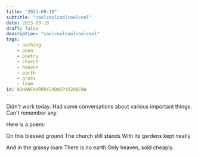 ```yaml
---
title: "2023-09-18"
subtitle: "coolcoolcoolcoolcool"
date: 2023-09-18
draft: false
description: "coolcoolcoolcoolcool"
tags:
    - nothing
    - poem
    - poetry
    - church
    - heaven
    - earth
    - grass
    - loam
id: 01HANCAYRRRY24DQCPYX2H8CNW
---
```


Didn't work today. Had some conversations about various important things. Can't remember any.

Here is a poem:

On this blessed ground
The church still stands 
With its gardens kept neatly

And in the grassy loam 
There is no earth
Only heaven, sold cheaply.